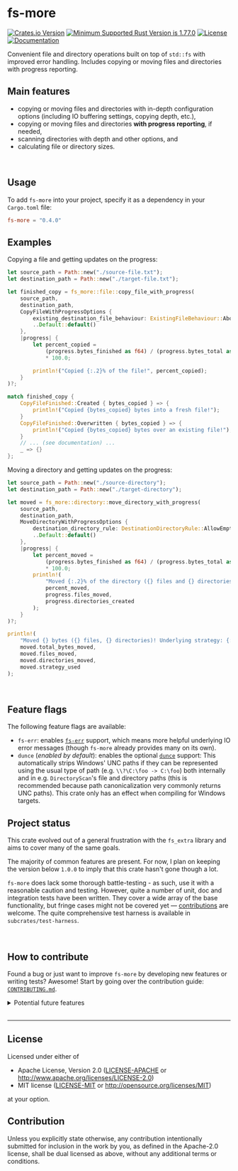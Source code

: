 fs-more
=======
[![Crates.io Version](https://img.shields.io/crates/v/fs-more?style=flat-square)](https://crates.io/crates/fs-more)
[![Minimum Supported Rust Version is 1.77.0](https://img.shields.io/badge/MSRV-1.77.0-brightgreen?style=flat-square)](https://releases.rs/docs/1.77.0/)
[![License](https://img.shields.io/badge/license-MIT_OR_Apache--2.0-blue?style=flat-square)](https://github.com/simongoricar/fs-more/blob/master/LICENSE-MIT)
[![Documentation](https://img.shields.io/badge/docs-published-green?style=flat-square)](https://docs.rs/fs-more)



Convenient file and directory operations built on top of `std::fs` with improved error handling.
Includes copying or moving files and directories with progress reporting.

## Main features
- copying or moving files and directories with in-depth configuration options (including IO buffering settings, copying depth, etc.),
- copying or moving files and directories **with progress reporting**, if needed,
- scanning directories with depth and other options, and
- calculating file or directory sizes.



<br>


## Usage
To add `fs-more` into your project, specify it as a dependency in your `Cargo.toml` file:
```toml
fs-more = "0.4.0"
```


## Examples
Copying a file and getting updates on the progress:

```rust
let source_path = Path::new("./source-file.txt");
let destination_path = Path::new("./target-file.txt");

let finished_copy = fs_more::file::copy_file_with_progress(
    source_path,
    destination_path,
    CopyFileWithProgressOptions {
        existing_destination_file_behaviour: ExistingFileBehaviour::Abort,
        ..Default::default()
    },
    |progress| {
        let percent_copied =
            (progress.bytes_finished as f64) / (progress.bytes_total as 
            * 100.0;

        println!("Copied {:.2}% of the file!", percent_copied);
    }
)?;

match finished_copy {
    CopyFileFinished::Created { bytes_copied } => {
        println!("Copied {bytes_copied} bytes into a fresh file!");
    }
    CopyFileFinished::Overwritten { bytes_copied } => {
        println!("Copied {bytes_copied} bytes over an existing file!");
    }
    // ... (see documentation) ...
    _ => {}
};
```

Moving a directory and getting updates on the progress:
```rust
let source_path = Path::new("./source-directory");
let destination_path = Path::new("./target-directory");

let moved = fs_more::directory::move_directory_with_progress(
    source_path,
    destination_path,
    MoveDirectoryWithProgressOptions {
        destination_directory_rule: DestinationDirectoryRule::AllowEmpty,
        ..Default::default()
    },
    |progress| {
        let percent_moved =
            (progress.bytes_finished as f64) / (progress.bytes_total as f64)
            * 100.0;
        println!(
            "Moved {:.2}% of the directory ({} files and {} directories so far).",
            percent_moved,
            progress.files_moved,
            progress.directories_created
        );
    }
)?;

println!(
    "Moved {} bytes ({} files, {} directories)! Underlying strategy: {:?}.",
    moved.total_bytes_moved,
    moved.files_moved,
    moved.directories_moved,
    moved.strategy_used
);
```


<br>

## Feature flags
The following feature flags are available:
- `fs-err`: enables [`fs-err`](https://docs.rs/fs-err) support, which means more helpful underlying IO error messages
  (though `fs-more` already provides many on its own).
- `dunce` (*enabled by default*): enables the optional [`dunce`](../dunce/index.html) support:
  This automatically strips Windows' UNC paths if they can be represented
  using the usual type of path (e.g. `\\?\C:\foo -> C:\foo`) both internally
  and in e.g. `DirectoryScan`'s file and directory paths (this is recommended because path canonicalization
  very commonly returns UNC paths).
  This crate only has an effect when compiling for Windows targets.


## Project status
This crate evolved out of a general frustration with the `fs_extra` library 
and aims to cover many of the same goals.

The majority of common features are present. For now, I plan on keeping 
the version below `1.0.0` to imply that this crate hasn't gone though a lot.

`fs-more` does lack some thorough battle-testing - as such, use it with a reasonable caution and testing.
However, quite a number of unit, doc and integration tests have been written. 
They cover a wide array of the base functionality, but fringe cases might not be covered yet — 
[contributions](https://github.com/simongoricar/fs-more/blob/master/CONTRIBUTING.md) are welcome. 
The quite comprehensive test harness is available in `subcrates/test-harness`.



<br>

## How to contribute
Found a bug or just want to improve `fs-more` by developing new features or writing tests? Awesome!
Start by going over the contribution guide: [`CONTRIBUTING.md`](https://github.com/simongoricar/fs-more/blob/master/CONTRIBUTING.md).


<details>
<summary>Potential future features</summary>

> Contributions for the ideas below are most welcome!
>
> Some of these ideas and/or missing features are simpler, some are more of a long shot.
> However, note that even though they are stated below, they probably haven't been thought out deeply enough.
> If you decide to contribute, it would probably be best to first open an issue so various approaches 
> can be discussed before something is developed.

- [ ] *Cross-platform: allow copying file and directory permissions.*

  This partially already exists in some functions, but it inconsistent across the API. 
  The reason is that `std::fs::copy` already copies permission bits, but we don't use that in several places,
  since copying with progress reporting makes using `std::fs::copy` impossible. 
  Ideally, we should expose a new option through the existing `*Options` structs and make this consistent.

  I think this should be reasonably simple to do, but it might take some thinking about edge cases 
  and implementing some platform-specifics (i.e. on Windows, we probably want to copy the hidden file flag, etc).

- [ ] *On Unix: allow copying file and directory owners and groups.*
  
  Depending on how deep the implementation rabbit-hole goes,
  perhaps using [`file-owner`](https://docs.rs/file-owner/latest/file_owner/) or [`nix`](https://docs.rs/nix/latest/nix/)
  could suffice? Perhaps we should feature-gate these kinds of things so the average user doesn't need to pull in so many dependencies?

- [ ] *Cross-platform: allow copying creation/access/modification time of files and directories (across the entire API). 
  This could also include various other metadata.*
  
  Ideally, this should be highly configurable through the existing `*Options` structs.
  This might take some more work though due to various platform differences 
  (see: [Unix](https://doc.rust-lang.org/std/os/unix/fs/trait.MetadataExt.html), 
  [Linux](https://doc.rust-lang.org/std/os/linux/fs/trait.MetadataExt.html), 
  [Windows](https://doc.rust-lang.org/std/os/windows/fs/trait.MetadataExt.html)).

  It might be more feasible to simply delegate this to some existing crate, 
  i.e. [`filetime`](https://lib.rs/crates/filetime) (but this one covers only timestamps).
  Perhaps we should start with just creation/access/modification timestamps and expand later?

- [ ] *On Windows: allow copying the [ACL](https://learn.microsoft.com/en-us/windows/win32/secauthz/access-control-lists)
  of files and directories.*

  This seems like a long shot and would need some concrete use cases before proceeding. Maybe [`windows-acl`](https://github.com/trailofbits/windows-acl)
  could help? If this feature is to be developed, I think we should not expose any underlying ACL API and allow purely for mirroring it when copying or moving. This should definitely be under a feature flag.

</details>



<br>

---

## License

Licensed under either of

 * Apache License, Version 2.0
   ([LICENSE-APACHE](LICENSE-APACHE) or http://www.apache.org/licenses/LICENSE-2.0)
 * MIT license
   ([LICENSE-MIT](LICENSE-MIT) or http://opensource.org/licenses/MIT)

at your option.

## Contribution

Unless you explicitly state otherwise, any contribution intentionally submitted
for inclusion in the work by you, as defined in the Apache-2.0 license, shall be
dual licensed as above, without any additional terms or conditions.
